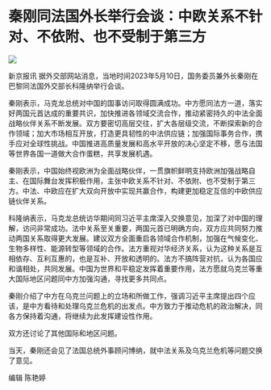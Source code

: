 # 秦刚同法国外长举行会谈：中欧关系不针对、不依附、也不受制于第三方

![](https://inews.gtimg.com/om_bt/O08u-0PiFD805WFcc_cfmEu0lSF4Une5-GIWlUFSipG8MAA/1000)

新京报讯 据外交部网站消息，当地时间2023年5月10日，国务委员兼外长秦刚在巴黎同法国外交部长科隆纳举行会谈。

秦刚表示，马克龙总统对中国的国事访问取得圆满成功。中方愿同法方一道，落实好两国元首达成的重要共识，加快推进各领域交流合作，推动紧密持久的中法全面战略伙伴关系不断发展。双方要密切高层交往，扩大各层级交流，不断探索新的合作领域；加大市场相互开放，打造更具韧性的中法供应链；加强国际事务合作，携手应对全球性挑战。中国推进高质量发展和高水平开放的决心坚定不移，愿与法国等世界各国一道做大合作蛋糕，共享发展机遇。

秦刚表示，中国始终视欧洲为全面战略伙伴，一贯旗帜鲜明支持欧洲加强战略自主、在国际舞台发挥积极作用，主张中欧关系不针对、不依附、也不受制于第三方。中法、中欧应在扩大双向开放中实现共赢合作，构建更加稳定互信的中欧供应链伙伴关系。

科隆纳表示，马克龙总统访华期间同习近平主席深入交换意见，加深了对中国的理解，访问非常成功。法中关系至关重要，两国元首已明确方向，双方应共同努力推动两国关系取得更大发展。建议双方全面重启各领域合作机制，加强在气候变化、生物多样性、能源转型等领域的合作。法方重视对华经济关系，认为这种关系是互相依存、互利互惠的，也是互补、开放和透明的。法方不搞阵营对抗，认为各国应和谐相处，共同发展。中国为世界和平稳定发挥着重要作用，法方愿就乌克兰等重大国际地区问题同中方加强沟通，寻找更多共同点。

秦刚介绍了中方在乌克兰问题上的立场和所做工作，强调习近平主席提出四个应该，是中方看待和处理乌克兰危机的出发点。中方致力于推动危机的政治解决，同各方保持着沟通，将继续为此发挥建设性作用。

双方还讨论了其他国际和地区问题。

当天，秦刚还会见了法国总统外事顾问博纳，就中法关系及乌克兰危机等问题交换了意见。

编辑 陈艳婷

